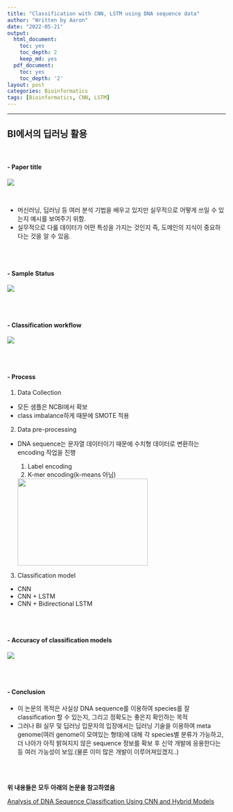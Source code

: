 ```yaml
---
title: "Classification with CNN, LSTM using DNA sequence data"
author: "Written by Aaron"
date: "2022-05-21"
output:
  html_document:
    toc: yes
    toc_depth: 2
    keep_md: yes
  pdf_document:
    toc: yes
    toc_depth: '2'
layout: post
categories: Bioinformatics
tags: [Bioinformatics, CNN, LSTM]
---
```




---

## BI에서의 딥러닝 활용

<br>


#### - Paper title

![](./assets/images/CV/BICase-1.png)

<br>

- 머신러닝, 딥러닝 등 여러 분석 기법을 배우고 있지만 실무적으로 어떻게 쓰일 수 있는지 예시를 보여주기 위함.
- 실무적으로 다룰 데이터가 어떤 특성을 가지는 것인지 즉, 도메인의 지식이 중요하다는 것을 알 수 있음.

<br><br>


#### - Sample Status

![](./assets/images/CV/BICase-2.png)

<br><br>

#### - Classification workflow

![](./assets/images/CV/BICase-3.png)

<br><br>

#### - Process

1. Data Collection
  - 모든 샘플은 NCBI에서 확보
  - class imbalance하게 때문에 SMOTE 적용
2. Data pre-processing
  - DNA sequence는 문자열 데이터이기 때문에 수치형 데이터로 변환하는 encoding 작업을 진행
    1. Label encoding
    2. K-mer encoding(k-means 아님)
    
    <img src="./assets/images/CV/BICase-4.png" width="300" height="200">

3. Classification model
  - CNN
  - CNN + LSTM
  - CNN + Bidirectional LSTM

<br><br>

#### - Accuracy of classification models

![](./assets/images/CV/BICase-5.png)

<br><br>

#### - Conclusion

- 이 논문의 목적은 사실상 DNA sequence를 이용하여 species를 잘 classification 할 수 있는지, 그리고 정확도는 좋은지 확인하는 목적
- 그러나 BI 실무 및 딥러닝 입문자의 입장에서는 딥러닝 기술을 이용하여 meta genome(여러 genome이 모여있는 형태)에 대해 각 species별 분류가 가능하고, 더 나아가 아직 밝혀지지 않은 sequence 정보를 확보 후 신약 개발에 응용한다는 등 여러 가능성이 보임.(물론 이미 많은 개발이 이루어져있겠지..)

<br><br>


**위 내용들은 모두 아래의 논문을 참고하였음**

[Analysis of DNA Sequence Classification Using CNN and Hybrid Models](https://www.hindawi.com/journals/cmmm/2021/1835056/)
